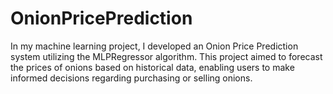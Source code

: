 # OnionPricePrediction
 In my machine learning project, I developed an Onion Price Prediction system utilizing the MLPRegressor algorithm. This project aimed to forecast the prices of onions based on historical data, enabling users to make informed decisions regarding purchasing or selling onions.
